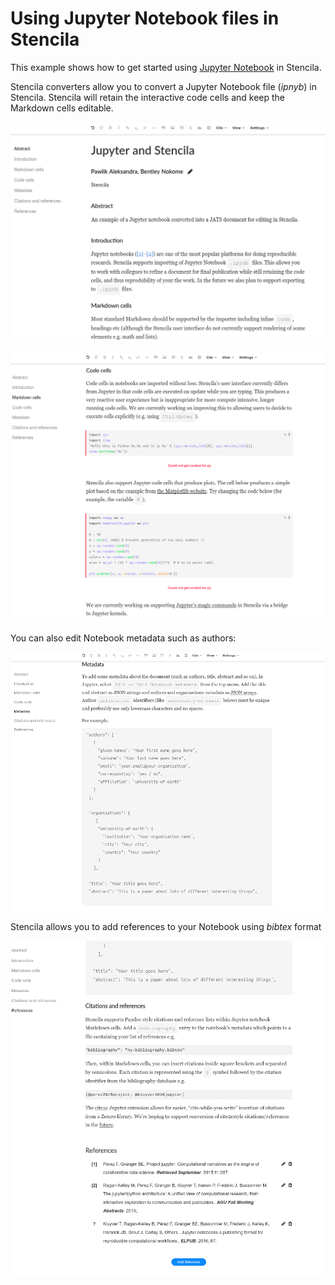 # Using Jupyter Notebook files in Stencila

This example shows how to get started using [Jupyter Notebook](http://jupyter.org/) in Stencila.

Stencila converters allow you to convert a Jupyter Notebook file (*ipnyb*) in Stencila. Stencila will retain the
interactive code cells and keep the Markdown cells editable.

![Markdown cells](jupyter-stencila1.png)

![Code cells](jupyter-stencila2.png)

You can also edit Notebook metadata such as authors:

![metadata editing](jupyter-stencila3.png)

Stencila allows you to add references to your Notebook using *bibtex* format

![metadata editing](jupyter-stencila4.png)
